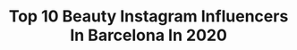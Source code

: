 ---
title: Top 10 Beauty Instagram Influencers In Barcelona In 2020
description: >-
  Find top beauty Instagram influencers in Barcelona in 2020. Most popular hashtags: #ootd #yomequedoencasa #beauty #barcelona.
platform: Instagram
profiles:
  - username: "dr.alejandro.segarra"
    fullname: >-
      Dr. Alejandro Segarra
    location: "Spain"
    followers: 30717
    engagement: 309
    commentsToLikes: 0.110707
    avatar: "https://scontent-lhr8-1.cdninstagram.com/v/t51.2885-19/s320x320/90045660_227637641625113_7342314452995276800_n.jpg?_nc_ht=scontent-lhr8-1.cdninstagram.com&_nc_ohc=Gdn5uksZnbwAX9gY1Ma&oh=61c3bb38376bb7bcf2ba20765aa40549&oe=5EB90DA5"
    verified: false
    hashtags: "#skincare, #beforeandafter, #beautybarcelona, #madrid"
  - username: "gabbyrucci"
    fullname: >-
      𝑮𝒂𝒃𝒃𝒚 𝑹𝒖𝒄𝒄𝒊 🌵𝑶𝒖𝒓𝒈𝒍𝒂𝒎.𝒄𝒐𝒎
    location: "Spain"
    followers: 17539
    engagement: 409
    commentsToLikes: 0.183904
    avatar: "https://scontent-lhr8-1.cdninstagram.com/v/t51.2885-19/s320x320/90356637_214397816467357_936325346091859968_n.jpg?_nc_ht=scontent-lhr8-1.cdninstagram.com&_nc_ohc=KOuelsjXHq8AX8ji0fe&oh=48e67b16db82776065ac47012f5193e6&oe=5EB9F8AB"
    verified: false
    hashtags: "#lips, #beautiful, #quotesenespa, #positive"
  - username: "marieberiestain"
    fullname: >-
      ℳ𝒶𝓇𝒾𝑒 ℬ𝑒𝓇𝒾𝑒𝓈𝓉𝒶𝒾𝓃
    location: "Spain"
    followers: 14270
    engagement: 506
    commentsToLikes: 0.011464
    avatar: "https://scontent-lhr8-1.cdninstagram.com/v/t51.2885-19/s320x320/81543925_2527629057562308_3837832331591155712_n.jpg?_nc_ht=scontent-lhr8-1.cdninstagram.com&_nc_ohc=N7P_B2-hmycAX8fPlzW&oh=df785f71e30a5d7b148275463379a6aa&oe=5EB3E891"
    verified: false
    hashtags: ""
  - username: "florinetielman"
    fullname: >-
      𝔽𝕝𝕠𝕣𝕚𝕟𝕖 𝕋𝕚𝕖𝕝𝕞𝕒𝕟
    location: "Spain"
    followers: 2420
    engagement: 1716
    commentsToLikes: 0.052400
    avatar: "https://scontent-lhr8-1.cdninstagram.com/v/t51.2885-19/s320x320/84635597_187143979229071_7035382505041559552_n.jpg?_nc_ht=scontent-lhr8-1.cdninstagram.com&_nc_ohc=S6Di3QnmmygAX_tkUyQ&oh=571edaf33a3fb0ae3d6b79aa3b760f86&oe=5EBA8EC9"
    verified: false
    hashtags: "#bts, #polaroids, #cashmere, #barcelona"
  - username: "heidicolourvibes"
    fullname: >-
      Colourvibes 💖 Lifestyle Blog
    location: "Spain"
    followers: 15292
    engagement: 313
    commentsToLikes: 0.523336
    avatar: "https://scontent-lhr8-1.cdninstagram.com/v/t51.2885-19/s320x320/89447654_229259174920556_2280665236614676480_n.jpg?_nc_ht=scontent-lhr8-1.cdninstagram.com&_nc_ohc=eUZMxxPpzjQAX8f0Uoj&oh=1182b6c8825ee0e5b52c6e0311e7bd79&oe=5EBC5706"
    verified: false
    hashtags: "#mekkdesx21buttons, #ootdfashion, #spanishblogger, #touslovers"
  - username: "in_the_fifties"
    fullname: >-
      Roser Vilarroya
    location: "Spain"
    followers: 11062
    engagement: 511
    commentsToLikes: 0.501569
    avatar: "https://scontent-lhr8-1.cdninstagram.com/v/t51.2885-19/s320x320/92823591_2652941678323353_8491756402732171264_n.jpg?_nc_ht=scontent-lhr8-1.cdninstagram.com&_nc_ohc=HyX4NHmnlIoAX8IjxbI&oh=7426f1605b28bafca3b82080ca0e62d3&oe=5EBB19C6"
    verified: false
    hashtags: "#streetstyle, #cuadros, #boinas, #todopasar"
  - username: "diariodeestilo"
    fullname: >-
      Mariona Planas
    location: "Spain"
    followers: 35427
    engagement: 110
    commentsToLikes: 0.102938
    avatar: "https://scontent-amt2-1.cdninstagram.com/v/t51.2885-19/s320x320/79184802_2526588880994900_4106285414136938496_n.jpg?_nc_ht=scontent-amt2-1.cdninstagram.com&_nc_ohc=GxW_Zl99ZCUAX9v7Mrp&oh=b773e7391f26448d153dc40fcd7b6dcb&oe=5EB356BF"
    verified: false
    hashtags: "#equipment, #new, #sneakers, #potenciatubelleza"
  - username: "victorkenzo"
    fullname: >-
      Víctor Kenzo ⚡️
    location: "Spain"
    followers: 80369
    engagement: 154
    commentsToLikes: 0.019996
    avatar: "https://scontent-lht6-1.cdninstagram.com/v/t51.2885-19/s320x320/89857483_2702141016574470_8422510715192999936_n.jpg?_nc_ht=scontent-lht6-1.cdninstagram.com&_nc_ohc=hEhHnYRcF0UAX-UG0Eb&oh=20e8b2239220ab1f4c03990312ebc1c1&oe=5EB904D1"
    verified: false
    hashtags: "#formentera, #baliisland, #puertorico, #prozis"
  - username: "alegnaslife"
    fullname: >-
      Angiie
    location: "Spain"
    followers: 9807
    engagement: 1214
    commentsToLikes: 0.106438
    avatar: "https://scontent-amt2-1.cdninstagram.com/v/t51.2885-19/s320x320/56974012_2385620361482165_392814496256622592_n.jpg?_nc_ht=scontent-amt2-1.cdninstagram.com&_nc_ohc=9z-E-Je_CwkAX_qLw8B&oh=3b5c19b79cb2553e8004697a4268b856&oe=5EB7F006"
    verified: false
    hashtags: "#vintage, #different, #pintadoamano, #stayhome"
  - username: "danabreeman"
    fullname: >-
      Dana Breeman
    location: "Spain"
    followers: 25256
    engagement: 975
    commentsToLikes: 0.012836
    avatar: "https://scontent-lhr8-1.cdninstagram.com/v/t51.2885-19/s320x320/75231123_604366496776579_4487702093687160832_n.jpg?_nc_ht=scontent-lhr8-1.cdninstagram.com&_nc_ohc=kKsbeeWrt8wAX_yJDNa&oh=66e5ee9d5f3d7fc69177b86fa86049a8&oe=5EBABF54"
    verified: false
    hashtags: "#palayeroyale, #stayathome, #maybellinechallenge"
---